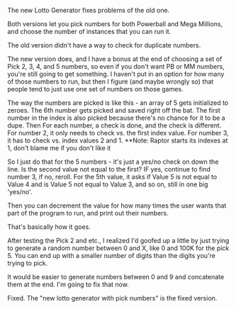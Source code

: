 The new Lotto Generator fixes problems of the old one.

Both versions let you pick numbers for both Powerball and Mega Millions, and choose the number of instances that you can run it.

The old version didn't have a way to check for duplicate numbers.

The new version does, and I have a bonus at the end of choosing a set of Pick 2, 3, 4, and 5 numbers, so even if you don't want PB or MM numbers, you're still going to get something. I haven't put in an option for how many of those numbers to run, but then I figure (and maybe wrongly so) that people tend to just use one set of numbers on those games.

The way the numbers are picked is like this - an array of 5 gets initialized to zeroes. The 6th number gets picked and saved right off the bat. The first number in the index is also picked because there's no chance for it to be a dupe. Then For each number, a check is done, and the check is different. For number 2, it only needs to check vs. the first index value. For number 3, it has to check vs. index values 2 and 1. **Note: Raptor starts its indexes at 1, don't blame me if you don't like it

So I just do that for the 5 numbers - it's just a yes/no check on down the line. Is the second value not equal to the first? IF yes, continue to find number 3, if no, reroll. For the 5th value, it asks if Value 5 is not equal to Value 4 and is Value 5 not equal to Value 3, and so on, still in one big 'yes/no'.

Then you can decrement the value for how many times the user wants that part of the program to run, and print out their numbers.

That's basically how it goes. 

After testing the Pick 2 and etc.,  I realized I'd goofed up a little by just trying to generate a random number between 0 and X, like 0 and 100K for the pick 5. You can end up with a smaller number of digits than the digits you're trying to pick.

It would be easier to generate numbers between 0 and 9 and concatenate them at the end. I'm going to fix that now.

Fixed. The "new lotto generator with pick numbers" is the fixed version.


